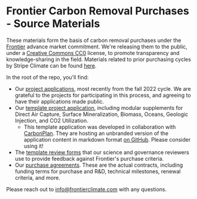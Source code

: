 # Frontier Carbon Removal Purchases - Source Materials

These materials form the basis of carbon removal purchases under the [Frontier](https://frontierclimate.com/) advance market commitment. We're releasing them to the public, under a [Creative Commons CC0](https://creativecommons.org/publicdomain/zero/1.0/) license, to promote transparency and knowledge-sharing in the field. Materials related to prior purchasing cycles by Stripe Climate can be found [here](https://github.com/stripe/carbon-removal-source-materials).

In the root of the repo, you'll find:

- Our [project applications](./Project%20Applications/), most recently from the fall 2022 cycle. We are grateful to the projects for participating in this process, and agreeing to have their applications made public.
- Our [template project application](./TEMPLATE%20Project%20Application/2022), including modular supplements for Direct Air Capture, Surface Mineralization, Biomass, Oceans, Geologic Injection, and CO2 Utilization.
     - This template application was developed in collaboration with [CarbonPlan](https://carbonplan.org). They are hosting an unbranded version of the application content in markdown format [on GitHub](https://github.com/carbonplan/carbon-removal-application). Please consider using it!
- The [template review forms](./TEMPLATE%20Expert%20Review%20Forms) that our science and governance reviewers use to provide feedback against Frontier's purchase criteria.
- Our [purchase agreements](./Purchase%20Agreements/2022%20Spring). These are the actual contracts, including funding terms for purchase and R&D, technical milestones, renewal criteria, and more.

Please reach out to info@frontierclimate.com with any questions.
